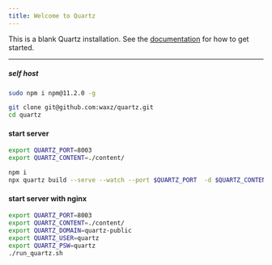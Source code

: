 ```yaml
---
title: Welcome to Quartz
---
```


This is a blank Quartz installation.
See the [documentation](https://quartz.jzhao.xyz) for how to get started.

---

##### self host
```bash
sudo npm i npm@11.2.0 -g

git clone git@github.com:waxz/quartz.git
cd quartz
```

#### start server 
```bash
export QUARTZ_PORT=8003
export QUARTZ_CONTENT=./content/

npm i
npx quartz build --serve --watch --port $QUARTZ_PORT  -d $QUARTZ_CONTENT
```

#### start server with nginx
```bash
export QUARTZ_PORT=8003
export QUARTZ_CONTENT=./content/
export QUARTZ_DOMAIN=quartz-public
export QUARTZ_USER=quartz
export QUARTZ_PSW=quartz
./run_quartz.sh
```
